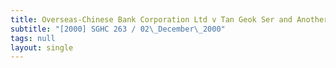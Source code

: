 ```yaml
---
title: Overseas-Chinese Bank Corporation Ltd v Tan Geok Ser and Another
subtitle: "[2000] SGHC 263 / 02\_December\_2000"
tags: null
layout: single
---
```


